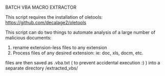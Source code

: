 BATCH VBA MACRO EXTRACTOR

This script requires the installation of oletools: https://github.com/decalage2/oletools

This script can do two things to automate analysis of a large number of malicious documents:

1) rename extension-less files to any extension
2) Process files of any desired extension: ie: doc, xls, docm, etc. 

files are then saved as .vba.txt ( to prevent accidental execution :) ) into a separate directory /extracted_vbs/ 
